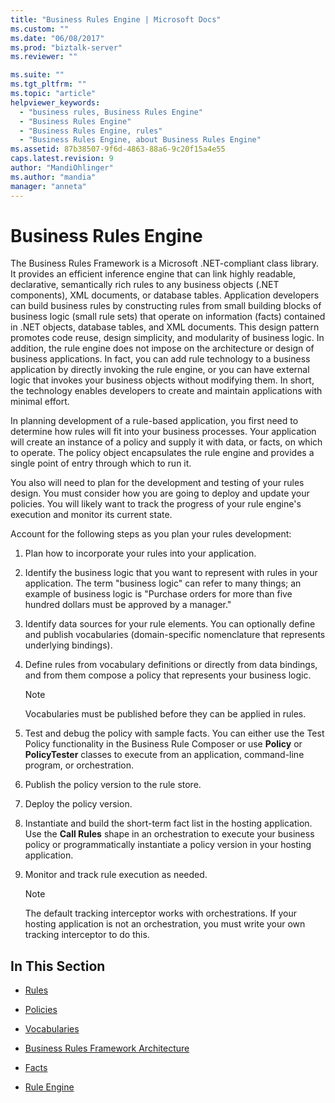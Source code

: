 ```yaml
---
title: "Business Rules Engine | Microsoft Docs"
ms.custom: ""
ms.date: "06/08/2017"
ms.prod: "biztalk-server"
ms.reviewer: ""

ms.suite: ""
ms.tgt_pltfrm: ""
ms.topic: "article"
helpviewer_keywords: 
  - "business rules, Business Rules Engine"
  - "Business Rules Engine"
  - "Business Rules Engine, rules"
  - "Business Rules Engine, about Business Rules Engine"
ms.assetid: 87b38507-9f6d-4863-88a6-9c20f15a4e55
caps.latest.revision: 9
author: "MandiOhlinger"
ms.author: "mandia"
manager: "anneta"
---
```

# Business Rules Engine
The Business Rules Framework is a Microsoft .NET-compliant class library. It provides an efficient inference engine that can link highly readable, declarative, semantically rich rules to any business objects (.NET components), XML documents, or database tables. Application developers can build business rules by constructing rules from small building blocks of business logic (small rule sets) that operate on information (facts) contained in .NET objects, database tables, and XML documents. This design pattern promotes code reuse, design simplicity, and modularity of business logic. In addition, the rule engine does not impose on the architecture or design of business applications. In fact, you can add rule technology to a business application by directly invoking the rule engine, or you can have external logic that invokes your business objects without modifying them. In short, the technology enables developers to create and maintain applications with minimal effort.  
  
 In planning development of a rule-based application, you first need to determine how rules will fit into your business processes. Your application will create an instance of a policy and supply it with data, or facts, on which to operate. The policy object encapsulates the rule engine and provides a single point of entry through which to run it.  
  
 You also will need to plan for the development and testing of your rules design. You must consider how you are going to deploy and update your policies. You will likely want to track the progress of your rule engine's execution and monitor its current state.  
  
 Account for the following steps as you plan your rules development:  
  
1.  Plan how to incorporate your rules into your application.  
  
2.  Identify the business logic that you want to represent with rules in your application. The term "business logic" can refer to many things; an example of business logic is "Purchase orders for more than five hundred dollars must be approved by a manager."  
  
3.  Identify data sources for your rule elements. You can optionally define and publish vocabularies (domain-specific nomenclature that represents underlying bindings).  
  
4.  Define rules from vocabulary definitions or directly from data bindings, and from them compose a policy that represents your business logic.  
  
    > [!NOTE]
    >  Vocabularies must be published before they can be applied in rules.  
  
5.  Test and debug the policy with sample facts. You can either use the Test Policy functionality in the Business Rule Composer or use **Policy** or **PolicyTester** classes to execute from an application, command-line program, or orchestration.  
  
6.  Publish the policy version to the rule store.  
  
7.  Deploy the policy version.  
  
8.  Instantiate and build the short-term fact list in the hosting application. Use the **Call Rules** shape in an orchestration to execute your business policy or programmatically instantiate a policy version in your hosting application.  
  
9. Monitor and track rule execution as needed.  
  
    > [!NOTE]
    >  The default tracking interceptor works with orchestrations. If your hosting application is not an orchestration, you must write your own tracking interceptor to do this.  
  
## In This Section  
  
-   [Rules](../core/rules.md)  
  
-   [Policies](../core/policies.md)  
  
-   [Vocabularies](../core/vocabularies.md)  
  
-   [Business Rules Framework Architecture](../core/business-rules-framework-architecture.md)  
  
-   [Facts](../core/facts.md)  
  
-   [Rule Engine](../core/rule-engine.md)